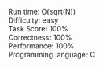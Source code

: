 Run time: O(sqrt(N))  
Difficulty: easy  
Task Score: 100%  
Correctness: 100%  
Performance: 100%  
Programming language: C